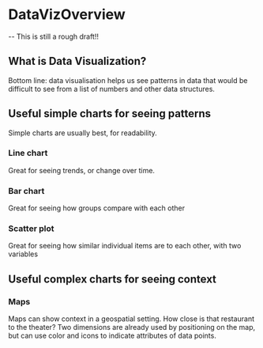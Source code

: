 # DataVizOverview
-- This is still a rough draft!!

## What is Data Visualization?

Bottom line: data visualisation helps us see patterns in data that would be difficult to see from a list of numbers and other data structures. 

## Useful simple charts for seeing patterns
Simple charts are usually best, for readability.

### Line chart
Great for seeing trends, or change over time.

### Bar chart
Great for seeing how groups compare with each other

### Scatter plot
Great for seeing how similar individual items are to each other, with two variables


## Useful complex charts for seeing context

### Maps
Maps can show context in a geospatial setting. How close is that restaurant to the theater? Two dimensions are already used by positioning on the map, but can use color and icons to indicate attributes of data points.




